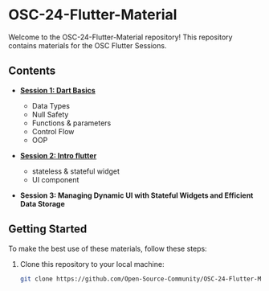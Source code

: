 # OSC-24-Flutter-Material

Welcome to the OSC-24-Flutter-Material repository! This repository contains materials for the OSC Flutter Sessions.
## Contents

- **[Session 1: Dart Basics](https://github.com/Open-Source-Community/OSC-24-Flutter-Material/tree/03b65a5d020a108784e265a2fda6ff7b1fb5b89f/First%20Session)**
  - Data Types 
  - Null Safety
  - Functions & parameters
  - Control Flow
  - OOP

- **[Session 2: Intro flutter]()**
  - stateless & stateful widget
  - UI component
 
- **Session 3: Managing Dynamic UI with Stateful Widgets and Efficient Data Storage**

## Getting Started

To make the best use of these materials, follow these steps:

1. Clone this repository to your local machine:

   ```bash
   git clone https://github.com/Open-Source-Community/OSC-24-Flutter-Material.git
